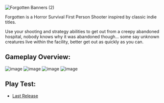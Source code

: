 
![Forgotten Banners (2)](https://github.com/user-attachments/assets/abbe2765-b1c1-4e05-9eec-6a94ca2a9e58)

Forgotten is a Horror Survival First Person Shooter inspired by classic indie titles.

Use your shooting and strategy abilities to get out from a creepy abandoned hospital, nobody knows why it was abandoned though... some say unknown creatures live within the facility, better get out as quickly as you can.
## Gameplay Overview:
![image](https://user-images.githubusercontent.com/113314204/201565747-f8d707a6-862a-4104-8913-bfa4dd652616.png)
![image](https://user-images.githubusercontent.com/113314204/201566004-a30de95b-c1d7-403b-bef2-32f063d25bc5.png)
![image](https://user-images.githubusercontent.com/113314204/201566218-ec6ccad5-62f1-4b4a-b27f-a8306efd7219.png)
![image](https://user-images.githubusercontent.com/113314204/201566531-5be3f003-6cfc-49e5-8e2c-395bae8c5e50.png)
  
## Play Test:
  - [Last Release](https://github.com/darkrainbowsprinkles/Forgotten/releases/tag/v1.0.1)

